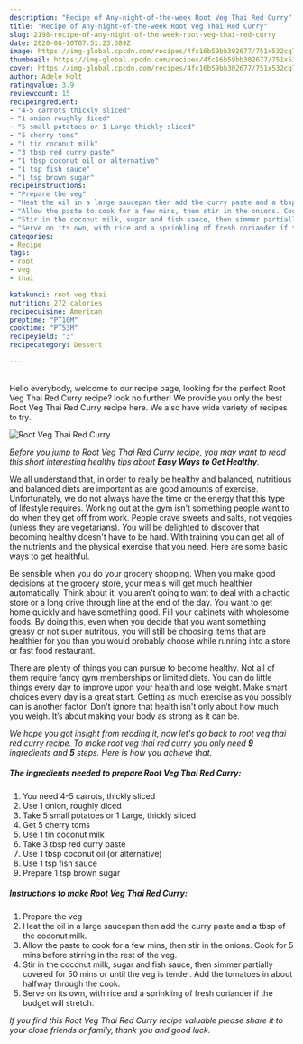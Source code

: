 ```yaml
---
description: "Recipe of Any-night-of-the-week Root Veg Thai Red Curry"
title: "Recipe of Any-night-of-the-week Root Veg Thai Red Curry"
slug: 2198-recipe-of-any-night-of-the-week-root-veg-thai-red-curry
date: 2020-08-10T07:51:23.389Z
image: https://img-global.cpcdn.com/recipes/4fc16b59bb302677/751x532cq70/root-veg-thai-red-curry-recipe-main-photo.jpg
thumbnail: https://img-global.cpcdn.com/recipes/4fc16b59bb302677/751x532cq70/root-veg-thai-red-curry-recipe-main-photo.jpg
cover: https://img-global.cpcdn.com/recipes/4fc16b59bb302677/751x532cq70/root-veg-thai-red-curry-recipe-main-photo.jpg
author: Adele Holt
ratingvalue: 3.9
reviewcount: 15
recipeingredient:
- "4-5 carrots thickly sliced"
- "1 onion roughly diced"
- "5 small potatoes or 1 Large thickly sliced"
- "5 cherry toms"
- "1 tin coconut milk"
- "3 tbsp red curry paste"
- "1 tbsp coconut oil or alternative"
- "1 tsp fish sauce"
- "1 tsp brown sugar"
recipeinstructions:
- "Prepare the veg"
- "Heat the oil in a large saucepan then add the curry paste and a tbsp of the coconut milk."
- "Allow the paste to cook for a few mins, then stir in the onions. Cook for 5 mins before stirring in the rest of the veg."
- "Stir in the coconut milk, sugar and fish sauce, then simmer partially covered for 50 mins or until the veg is tender. Add the tomatoes in about halfway through the cook."
- "Serve on its own, with rice and a sprinkling of fresh coriander if the budget will stretch."
categories:
- Recipe
tags:
- root
- veg
- thai

katakunci: root veg thai 
nutrition: 272 calories
recipecuisine: American
preptime: "PT10M"
cooktime: "PT53M"
recipeyield: "3"
recipecategory: Dessert

---
```

<br>
Hello everybody, welcome to our recipe page, looking for the perfect Root Veg Thai Red Curry recipe? look no further! We provide you only the best Root Veg Thai Red Curry recipe here. We also have wide variety of recipes to try.
<br>


![Root Veg Thai Red Curry](https://img-global.cpcdn.com/recipes/4fc16b59bb302677/751x532cq70/root-veg-thai-red-curry-recipe-main-photo.jpg)

<i>Before you jump to Root Veg Thai Red Curry recipe, you may want to read this short interesting healthy tips about <strong>Easy Ways to Get Healthy</strong>.</i>

We all understand that, in order to really be healthy and balanced, nutritious and balanced diets are important as are good amounts of exercise. Unfortunately, we do not always have the time or the energy that this type of lifestyle requires. Working out at the gym isn't something people want to do when they get off from work. People crave sweets and salts, not veggies (unless they are vegetarians). You will be delighted to discover that becoming healthy doesn't have to be hard. With training you can get all of the nutrients and the physical exercise that you need. Here are some basic ways to get healthful.

Be sensible when you do your grocery shopping. When you make good decisions at the grocery store, your meals will get much healthier automatically. Think about it: you aren’t going to want to deal with a chaotic store or a long drive through line at the end of the day. You want to get home quickly and have something good. Fill your cabinets with wholesome foods. By doing this, even when you decide that you want something greasy or not super nutritous, you will still be choosing items that are healthier for you than you would probably choose while running into a store or fast food restaurant.

There are plenty of things you can pursue to become healthy. Not all of them require fancy gym memberships or limited diets. You can do little things every day to improve upon your health and lose weight. Make smart choices every day is a great start. Getting as much exercise as you possibly can is another factor. Don't ignore that health isn't only about how much you weigh. It’s about making your body as strong as it can be. 


<i>We hope you got insight from reading it, now let's go back to root veg thai red curry recipe. To make root veg thai red curry you only need <strong>9</strong> ingredients and <strong>5</strong> steps. Here is how you achieve that.
</i>

##### The ingredients needed to prepare Root Veg Thai Red Curry:

1. You need 4-5 carrots, thickly sliced
1. Use 1 onion, roughly diced
1. Take 5 small potatoes or 1 Large, thickly sliced
1. Get 5 cherry toms
1. Use 1 tin coconut milk
1. Take 3 tbsp red curry paste
1. Use 1 tbsp coconut oil (or alternative)
1. Use 1 tsp fish sauce
1. Prepare 1 tsp brown sugar


##### Instructions to make Root Veg Thai Red Curry:

1. Prepare the veg
1. Heat the oil in a large saucepan then add the curry paste and a tbsp of the coconut milk.
1. Allow the paste to cook for a few mins, then stir in the onions. Cook for 5 mins before stirring in the rest of the veg.
1. Stir in the coconut milk, sugar and fish sauce, then simmer partially covered for 50 mins or until the veg is tender. Add the tomatoes in about halfway through the cook.
1. Serve on its own, with rice and a sprinkling of fresh coriander if the budget will stretch.


<i>If you find this Root Veg Thai Red Curry recipe valuable please share it to your close friends or family, thank you and good luck.</i>
